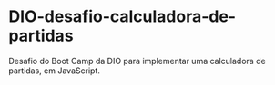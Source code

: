 # DIO-desafio-calculadora-de-partidas
Desafio do Boot Camp da DIO para implementar uma calculadora de partidas, em JavaScript.
